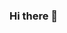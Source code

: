 ### Hi there 👋 

<!--
**shenigmerti/shenigmerti** is a ✨ _special_ ✨ repository because its `README.md` (this file) appears on your GitHub profile.

Here are some ideas to get you started:

- 🔭 I’m currently working on my web project
- 🌱 I’m currently learning python and web development




